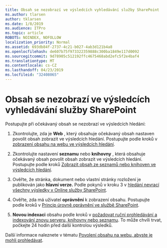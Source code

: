 ```yaml
---
title: Obsah se nezobrazí ve výsledcích vyhledávání služby SharePoint
ms.author: tlarsen
author: tklarsen
ms.date: 1/8/2019
ms.audience: ITPro
ms.topic: article
ROBOTS: NOINDEX, NOFOLLOW
localization_priority: Normal
ms.assetid: 693db84f-2737-4c21-b027-4ab3d121b4a8
ms.openlocfilehash: de607b75f973322359888c300ba1849e117d0092
ms.sourcegitcommit: 9d78905c512192ffc4675468abd2efc5f2e4baf4
ms.translationtype: MT
ms.contentlocale: cs-CZ
ms.lasthandoff: 04/23/2019
ms.locfileid: "32408065"
---
```

# <a name="content-doesnt-appear-in-sharepoint-search-results"></a>Obsah se nezobrazí ve výsledcích vyhledávání služby SharePoint

Postupujte při očekávaný obsah se nezobrazí ve výsledcích hledání:
  
1. Zkontrolujte, zda je **Web** , který obsahuje očekávaný obsah nastaven povolit obsah zobrazit ve výsledcích hledání. Postupujte podle kroků v [zobrazení obsahu na webu ve výsledcích hledání](https://docs.microsoft.com/sharepoint/make-site-content-searchable#show-content-on-a-site-in-search-results).
    
2. Zkontrolujte nastavení **seznamu** nebo **knihovny** , která obsahuje očekávaný obsah povolit obsah zobrazit ve výsledcích hledání. Postupujte podle kroků [Zobrazit obsah ze seznamů nebo knihoven ve výsledcích hledání](https://docs.microsoft.com/sharepoint/make-site-content-searchable#show-content-from-lists-or-libraries-in-search-results). 
    
3. Ověřte, že stránka, dokument nebo vlastní stránky rozložení je publikován jako **hlavní verze.** Podle pokynů v kroku 3 v [hledání nevrací všechny výsledky v Online služby SharePoint](https://go.microsoft.com/fwlink/?linkid=874525).
    
4. Ověřte, zda má uživatel **oprávnění** k zobrazení obsahu. Postupujte podle kroků v [Princip úrovně oprávnění ve službě SharePoint](https://go.microsoft.com/fwlink/?linkid=867071).
    
5. **Novou indexaci** obsahu podle kroků v [požadovat ruční prohledávání a indexování znovu serveru, knihovny nebo seznamu](https://docs.microsoft.com/sharepoint/crawl-site-content). To může chvíli trvat, počkejte 24 hodin před další kontrolou výsledků.
    
Další informace naleznete v tématu [Povolení obsahu na webu, abyste je mohli prohledávat](https://docs.microsoft.com/sharepoint/make-site-content-searchable). 
  

